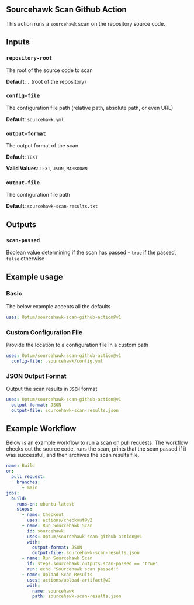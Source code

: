 Sourcehawk Scan Github Action
-----------------------------

This action runs a `sourcehawk` scan on the repository source code.

## Inputs

### `repository-root`

The root of the source code to scan

**Default**: `.` (root of the repository)

### `config-file`

The configuration file path (relative path, absolute path, or even URL)

**Default**: `sourcehawk.yml`

### `output-format`

The output format of the scan

**Default**: `TEXT`

**Valid Values**: `TEXT`, `JSON`, `MARKDOWN`

### `output-file`

The configuration file path

**Default**: `sourcehawk-scan-results.txt`

## Outputs

### `scan-passed`

Boolean value determining if the scan has passed - `true` if the passed, `false` otherwise

## Example usage

### Basic
The below example accepts all the defaults

```yaml
uses: Optum/sourcehawk-scan-github-action@v1
```

### Custom Configuration File
Provide the location to a configuration file in a custom path

```yaml
uses: Optum/sourcehawk-scan-github-action@v1
  config-file: .sourcehawk/config.yml
```

### JSON Output Format
Output the scan results in `JSON` format

```yaml
uses: Optum/sourcehawk-scan-github-action@v1
  output-format: JSON
  output-file: sourcehawk-scan-results.json
```

## Example Workflow
Below is an example workflow to run a scan on pull requests.  The workflow checks out the source code, runs the scan, 
prints that the scan passed if it was successful, and then archives the scan results file.

```yaml
name: Build
on:
  pull_request:
    branches:
      - main
jobs:
  build:
    runs-on: ubuntu-latest
    steps:
      - name: Checkout
        uses: actions/checkout@v2
      - name: Run Sourcehawk Scan
        id: sourcehawk
        uses: Optum/sourcehawk-scan-github-action@v1
        with:
          output-format: JSON
          output-file: sourcehawk-scan-results.json
      - name: Run Sourcehawk Scan
        if: steps.sourcehawk.outputs.scan-passed == 'true'
        run: echo "Sourcehawk scan passed!"
      - name: Upload Scan Results
        uses: actions/upload-artifact@v2
        with:
          name: sourcehawk
          path: sourcehawk-scan-results.json
```
